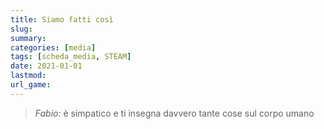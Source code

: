 ```yaml
---
title: Siamo fatti così
slug: 
summary: 
categories: [media]
tags: [scheda_media, STEAM]
date: 2021-01-01
lastmod: 
url_game: 
---
```

> *Fabio:*
> è simpatico e ti insegna davvero tante cose sul corpo umano


